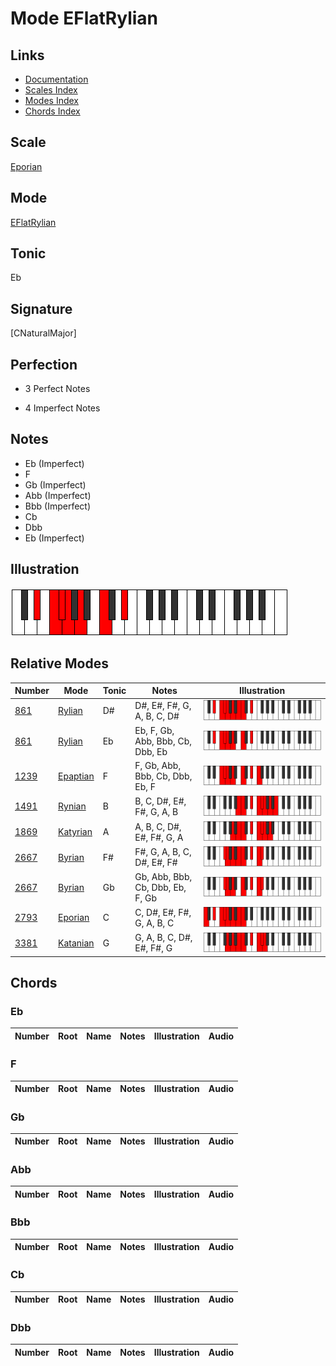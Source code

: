 # Mode EFlatRylian

## Links

- [Documentation](index.md)
- [Scales Index](Scales.md)
- [Modes Index](Modes.md)
- [Chords Index](Chords.md)

## Scale

[Eporian](ScaleEporian.md)

## Mode

[EFlatRylian](ModeEFlatRylian.md)

## Tonic

Eb

## Signature

[CNaturalMajor]

## Perfection

 - 3 Perfect Notes

 - 4 Imperfect Notes

## Notes

- Eb (Imperfect)
- F
- Gb (Imperfect)
- Abb (Imperfect)
- Bbb (Imperfect)
- Cb
- Dbb
- Eb (Imperfect)

## Illustration

![EFlatRylian](ModeEFlatRylian.png)

## Relative Modes

| Number | Mode | Tonic | Notes | Illustration |
|--------|------|-------|-------|--------------|
| [861](https://ianring.com/musictheory/scales/861) | [Rylian](ModeRylian.md) | D# | D#, E#, F#, G, A, B, C, D# | ![DSharpRylian](ModeDSharpRylian.png) |
| [861](https://ianring.com/musictheory/scales/861) | [Rylian](ModeRylian.md) | Eb | Eb, F, Gb, Abb, Bbb, Cb, Dbb, Eb | ![EFlatRylian](ModeEFlatRylian.png) |
| [1239](https://ianring.com/musictheory/scales/1239) | [Epaptian](ModeEpaptian.md) | F | F, Gb, Abb, Bbb, Cb, Dbb, Eb, F | ![FNaturalEpaptian](ModeFNaturalEpaptian.png) |
| [1491](https://ianring.com/musictheory/scales/1491) | [Rynian](ModeRynian.md) | B | B, C, D#, E#, F#, G, A, B | ![BNaturalRynian](ModeBNaturalRynian.png) |
| [1869](https://ianring.com/musictheory/scales/1869) | [Katyrian](ModeKatyrian.md) | A | A, B, C, D#, E#, F#, G, A | ![ANaturalKatyrian](ModeANaturalKatyrian.png) |
| [2667](https://ianring.com/musictheory/scales/2667) | [Byrian](ModeByrian.md) | F# | F#, G, A, B, C, D#, E#, F# | ![FSharpByrian](ModeFSharpByrian.png) |
| [2667](https://ianring.com/musictheory/scales/2667) | [Byrian](ModeByrian.md) | Gb | Gb, Abb, Bbb, Cb, Dbb, Eb, F, Gb | ![GFlatByrian](ModeGFlatByrian.png) |
| [2793](https://ianring.com/musictheory/scales/2793) | [Eporian](ModeEporian.md) | C | C, D#, E#, F#, G, A, B, C | ![CNaturalEporian](ModeCNaturalEporian.png) |
| [3381](https://ianring.com/musictheory/scales/3381) | [Katanian](ModeKatanian.md) | G | G, A, B, C, D#, E#, F#, G | ![GNaturalKatanian](ModeGNaturalKatanian.png) |

## Chords

### Eb

| Number | Root | Name | Notes | Illustration | Audio |
|--------|------|------|-------|--------------|-------|

### F

| Number | Root | Name | Notes | Illustration | Audio |
|--------|------|------|-------|--------------|-------|

### Gb

| Number | Root | Name | Notes | Illustration | Audio |
|--------|------|------|-------|--------------|-------|

### Abb

| Number | Root | Name | Notes | Illustration | Audio |
|--------|------|------|-------|--------------|-------|

### Bbb

| Number | Root | Name | Notes | Illustration | Audio |
|--------|------|------|-------|--------------|-------|

### Cb

| Number | Root | Name | Notes | Illustration | Audio |
|--------|------|------|-------|--------------|-------|

### Dbb

| Number | Root | Name | Notes | Illustration | Audio |
|--------|------|------|-------|--------------|-------|

